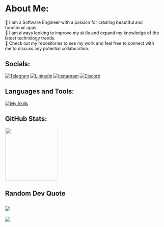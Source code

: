 # About Me:
🔹️ I am a Software Engineer with a passion for creating beautiful and functional apps.<br />
🔹️ I am always looking to improve my skills and expand my knowledge of the latest technology trends.<br />
🔹️ Check out my repositories to see my work and feel free to connect with me to discuss any potential collaboration.

## Socials:
[![Telegram](https://img.shields.io/badge/Telegram-blue?logo=Telegram&logoColor=white)](https://t.me/egormzln)
[![LinkedIn](https://img.shields.io/badge/linkedin-blue?logo=linkedin&logoColor=white)](https://www.linkedin.com/in/tw0ch)
[![Instagram](https://img.shields.io/badge/Instagram-%23E4405F.svg?logo=Instagram&logoColor=white)](https://instagram.com/tw0ch)
[![Discord](https://img.shields.io/badge/Discord-%237289DA.svg?logo=discord&logoColor=white)](https://discordapp.com/users/371333543928004639)
<!-- [![Reddit](https://img.shields.io/badge/Reddit-%23FF4500.svg?logo=Reddit&logoColor=white)](https://reddit.com/user/tw0ch)
[![Twitter](https://img.shields.io/badge/Twitter-%231DA1F2.svg?logo=Twitter&logoColor=white)](https://twitter.com/tw0ch1) -->

## Languages and Tools:
[![My Skills](https://skillicons.dev/icons?i=swift,dart,flutter,kotlin,java,python,firebase,fastapi,docker,mongo,postgres)](https://skillicons.dev)

## GitHub Stats:
<p align="left">
<img src="https://github-readme-stats-git-master-tw0ch.vercel.app/api?username=egormzln&theme=react&hide_border=true&include_all_commits=true&count_private=true" height="170"/>
<!-- <img src="https://github-readme-stats-git-master-tw0ch.vercel.app/api/top-langs/?username=tw0ch&theme=react&hide_border=true&include_all_commits=true&count_private=false&layout=compact" height="170"/> -->
</p>


## Random Dev Quote
![](https://quotes-github-readme.vercel.app/api?type=horizontal&theme=tokyonight)
---
[![](https://visitcount.itsvg.in/api?id=tw0ch&label=Profile%20Views&color=0&icon=7&pretty=true)](https://visitcount.itsvg.in)
